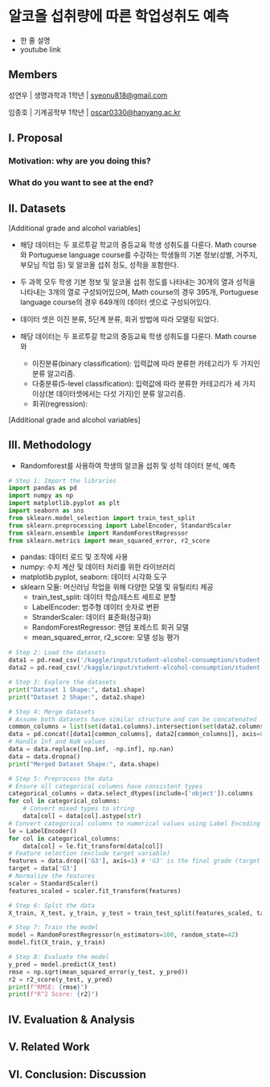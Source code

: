 # 알코올 섭취량에 따른 학업성취도 예측
- 한 줄 설명
- youtube link
  
## Members
성연우 | 생명과학과 1학년 | syeonu818@gmail.com

임종호 | 기계공학부 1학년 | oscar0330@hanyang.ac.kr

## I. Proposal
   ### Motivation: why are you doing this? ###
   
   ### What do you want to see at the end? ###

## II. Datasets

   [Additional grade and alcohol variables]
   - 해당 데이터는 두 포르투갈 학교의 중등교육 학생 성취도를 다룬다. Math course와 Portuguese language course를 수강하는 학생들의 기본 정보(성별, 거주지, 부모님 직업 등) 및 알코올 섭취 정도, 성적을 포함한다.
   - 두 과목 모두 학생 기본 정보 및 알코올 섭취 정도를 나타내는 30개의 열과 성적을 나타내는 3개의 열로 구성되어있으며, Math course의 경우 395개, Portuguese language course의 경우 649개의 데이터 셋으로 구성되어있다.
   - 데이터 셋은 이진 분류, 5단계 분류, 회귀 방법에 따라 모델링 되었다.



   - 해당 데이터는 두 포르투갈 학교의 중등교육 학생 성취도를 다룬다. Math course 와 




      - 이진분류(binary classification): 입력값에 따라 분류한 카테고리가 두 가지인 분류 알고리즘. 
      - 다중분류(5-level classification): 입력값에 따라 분류한 카테고리가 세 가지 이상(본 데이터셋에서는 다섯 가지)인 분류 알고리즘.
      - 회귀(regression):


  

  [Additional grade and alcohol variables]


## III. Methodology
   - Randomforest를 사용하여 학생의 알코올 섭취 및 성적 데이터 분석, 예측

```python
# Step 1: Import the libraries
import pandas as pd
import numpy as np
import matplotlib.pyplot as plt
import seaborn as sns
from sklearn.model_selection import train_test_split
from sklearn.preprocessing import LabelEncoder, StandardScaler
from sklearn.ensemble import RandomForestRegressor  
from sklearn.metrics import mean_squared_error, r2_score
```
- pandas: 데이터 로드 및 조작에 사용
- numpy: 수치 계산 및 데이터 처리를 위한 라이브러리
- matplotlib.pyplot, seaborn: 데이터 시각화 도구
- sklearn 모듈: 머신러닝 작업을 위해 다양한 모델 및 유틸리티 제공
  - train_test_split: 데이터 학습/테스트 세트로 분할
  - LabelEncoder: 범주형 데이터 숫자로 변환
  - StranderScaler: 데이터 표준화(정규화)
  - RandomForestRegressor: 랜덤 포레스트 회귀 모델
  - mean_squared_error, r2_score: 모델 성능 평가

```python
# Step 2: Load the datasets
data1 = pd.read_csv('/kaggle/input/student-alcohol-consumption/student-mat.csv')
data2 = pd.read_csv('/kaggle/input/student-alcohol-consumption/student-por.csv')
```

```python
# Step 3: Explore the datasets
print("Dataset 1 Shape:", data1.shape)
print("Dataset 2 Shape:", data2.shape)
```

```python
# Step 4: Merge datasets
# Assume both datasets have similar structure and can be concatenated
common_columns = list(set(data1.columns).intersection(set(data2.columns)))
data = pd.concat([data1[common_columns], data2[common_columns]], axis=0).reset_index(drop=True)
# Handle Inf and NaN values
data = data.replace([np.inf, -np.inf], np.nan)
data = data.dropna()
print("Merged Dataset Shape:", data.shape)
```

```python
# Step 5: Preprocess the data
# Ensure all categorical columns have consistent types
categorical_columns = data.select_dtypes(include=['object']).columns
for col in categorical_columns:
    # Convert mixed types to string
    data[col] = data[col].astype(str)
# Convert categorical columns to numerical values using Label Encoding
le = LabelEncoder()
for col in categorical_columns:
    data[col] = le.fit_transform(data[col])
# Feature selection (exclude target variable)
features = data.drop(['G3'], axis=1) # 'G3' is the final grade (target variable)
target = data['G3']
# Normalize the features
scaler = StandardScaler()
features_scaled = scaler.fit_transform(features)
```

```python
# Step 6: Split the data
X_train, X_test, y_train, y_test = train_test_split(features_scaled, target, test_size=0.2, random_state=42)
```

```python
# Step 7: Train the model
model = RandomForestRegressor(n_estimators=100, random_state=42)
model.fit(X_train, y_train)
```

```python
# Step 8: Evaluate the model
y_pred = model.predict(X_test)
rmse = np.sqrt(mean_squared_error(y_test, y_pred))
r2 = r2_score(y_test, y_pred)
print(f"RMSE: {rmse}")
print(f"R^2 Score: {r2}")
```




## IV. Evaluation & Analysis
## V. Related Work 
## VI. Conclusion: Discussion

